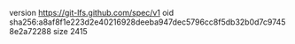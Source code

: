 version https://git-lfs.github.com/spec/v1
oid sha256:a8af8f1e223d2e40216928deeba947dec5796cc8f5db32b0d7c97458e2a72288
size 2415
